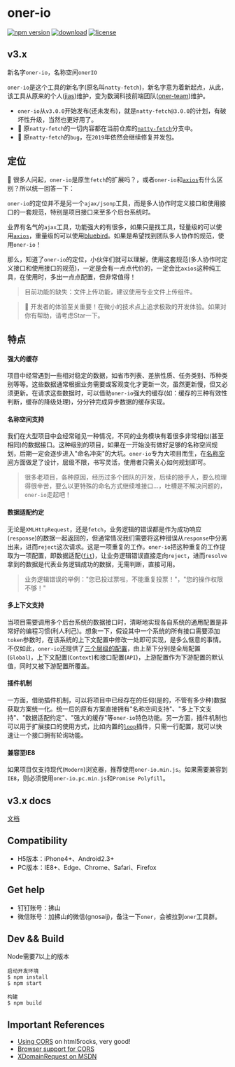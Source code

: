 # oner-io

[![npm version](https://img.shields.io/npm/v/oner-io.svg?style=flat)](https://www.npmjs.com/package/oner-io) [![download](https://img.shields.io/npm/dm/oner-io.svg?style=flat)](https://www.npmjs.com/package/oner-io) [![license](https://img.shields.io/badge/license-MIT-blue.svg?style=flat)](https://raw.githubusercontent.com/jias/oner-io/master/LICENSE)

## v3.x

新名字`oner-io`，名称空间`onerIO`

`oner-io`是这个工具的新名字(原名叫`natty-fetch`)，新名字意为着新起点，从此，该工具从原来的个人([jias](https://github.com/jias))维护，变为数澜科技前端团队([oner-team](https://github.com/oner-team))维护。

- `oner-io`从`v3.0.0`开始发布(还未发布)，就是`natty-fetch@3.0.0`的计划，有破坏性升级，当然也更好用了。
- 🍉 原`natty-fetch`的一切内容都在当前仓库的[`natty-fetch`](https://github.com/oner-team/oner-io/tree/natty-fetch)分支中。
- 🍉 原`natty-fetch`的`bug`，在`2019`年依然会继续修复并发包。

## 定位

🍔 很多人问起，`oner-io`是原生`fetch`的扩展吗？，或者`oner-io`和[`axios`](https://github.com/axios/axios)有什么区别？所以统一回答一下：

`oner-io`的定位并不是另一个`ajax/jsonp`工具，而是多人协作时定义接口和使用接口的一套规范，特别是项目接口来至多个后台系统时。

业界有名气的`ajax`工具，功能强大的有很多，如果只是找工具，轻量级的可以使用[`axios`](https://github.com/axios/axios)，重量级的可以使用[bluebird](http://bluebirdjs.com/docs/getting-started.html)。如果是希望找到团队多人协作的规范，使用`oner-io`！

那么，知道了`oner-io`的定位，小伙伴们就可以理解，使用这套规范(多人协作时定义接口和使用接口的规范)，一定是会有一点点代价的，一定会比`axios`这种纯工具，在使用时，多出一点点配置，但非常值得！

> 目前功能的缺失：文件上传功能，建议使用专业文件上传组件。

> 🍻 开发者的体验至关重要！在微小的技术点上追求极致的开发体验。如果对你有帮助，请考虑Star一下。


## 特点

#### 强大的缓存

项目中经常遇到一些相对稳定的数据，如省市列表、差旅性质、任务类别、币种类别等等。这些数据通常根据业务需要或客观变化才更新一次，虽然更新慢，但又必须更新。在请求这些数据时，可以借助`oner-io`强大的缓存(如：缓存的三种有效性判断，缓存的降级处理)，分分钟完成异步数据的缓存实现。

#### 名称空间支持

我们在大型项目中会经常碰见一种情况，不同的业务模块有着很多非常相似(甚至相同)的数据接口。这种级别的项目，如果在一开始没有做好足够的名称空间规划，后期一定会逐步进入"命名冲突"的大坑。`oner-io`专为大项目而生，在[名称空间](https://github.com/oner-team/oner-io/blob/master/docs/clear_api.md)方面做足了设计，层级不限，书写灵活，使用者只需关心如何规划即可。

> 很多老项目，各种原因，经历过多个团队的开发，后续的接手人，要么梳理得很辛苦，要么以更特殊的命名方式继续堆接口...，吐槽是不解决问题的，`oner-io`走起吧！

#### 数据适配约定

无论是`XMLHttpRequest`，还是`fetch`，业务逻辑的错误都是作为成功响应(`response`)的数据一起返回的，但通常情况我们需要将这种错误从`response`中分离出来，进而`reject`这次请求。这是一项重复的工作。`oner-io`把这种重复的工作提取为一项配置，即数据适配([`fit`](https://github.com/oner-team/oner-io/blob/master/docs/options.md#fit))，让业务逻辑错误直接走向`reject`，进而`resolve`拿到的数据是代表业务逻辑成功的数据，无需判断，直接可用。

> 业务逻辑错误的举例："您已投过票啦，不能重复投票！"，"您的操作权限不够！"

#### 多上下文支持

当项目需要调用多个后台系统的数据接口时，清晰地实现各自系统的通用配置是非常好的编程习惯(利人利己)。想象一下，假设其中一个系统的所有接口需要添加`token`参数时，在该系统的上下文配置中修改一处即可实现，是多么惬意的事情。不仅如此，`oner-io`还提供了[三个层级的配置](https://github.com/oner-team/oner-io/blob/master/docs/option_levels.md)，由上至下分别是全局配置(`Global`)，上下文配置(`Context`)和接口配置(`API`)，上游配置作为下游配置的默认值，同时又被下游配置所覆盖。

#### 插件机制

一方面，借助插件机制，可以将项目中已经存在的任何(是的，不管有多少种)数据获取方案统一化。统一后的原有方案直接拥有"名称空间支持"、"多上下文支持"、"数据适配约定"、"强大的缓存"等`oner-io`特色功能。另一方面，插件机制也可以用于扩展接口的使用方式，比如内置的[`loop`](https://github.com/oner-team/oner-io/blob/master/docs/options.md#loop)插件，只需一行配置，就可以快速让一个接口拥有轮询功能。

#### 兼容至IE8

如果项目仅支持现代(`Modern`)浏览器，推荐使用`oner-io.min.js`。如果需要兼容到`IE8`，则必须使用`oner-io.pc.min.js`和`Promise Polyfill`。

## v3.x docs

[文档](https://github.com/oner-team/oner-io/tree/master/docs)


## Compatibility

* H5版本：iPhone4+、Android2.3+
* PC版本：IE8+、Edge、Chrome、Safari、Firefox

## Get help

* 钉钉账号：拂山
* 微信账号：加拂山的微信(gnosaij)，备注一下`oner`，会被拉到`oner`工具群。

## Dev && Build

Node需要7以上的版本

```
启动开发环境
$ npm install
$ npm start

构建
$ npm build
```


## Important References

* [Using CORS](http://www.html5rocks.com/en/tutorials/cors/) on html5rocks, very good!
* [Browser support for CORS](http://enable-cors.org/client.html)
* [XDomainRequest on MSDN](https://msdn.microsoft.com/en-us/library/cc288060(VS.85).aspx)